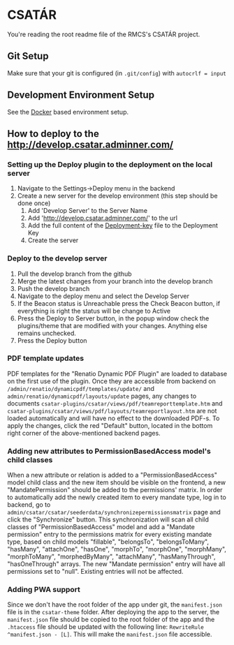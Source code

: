 # CSATÁR

You're reading the root readme file of the RMCS's CSATÁR project.

## Git Setup

Make sure that your git is configured (in `.git/config`) with `autocrlf = input`

## Development Environment Setup

See the [Docker](setup/dev/Readme.md) based environment setup.

## How to deploy to the http://develop.csatar.adminner.com/

### Setting up the Deploy plugin to the deployment on the local server

1. Navigate to the Settings->Deploy menu in the backend
2. Create a new server for the develop environment (this step should be done once)
    1. Add 'Develop Server' to the Server Name
    2. Add 'http://develop.csatar.adminner.com/' to the url
    3. Add the full content of the [Deployment-key](setup/dev/develop-deployment-key.txt) file to the Deployment Key
    4. Create the server
    
### Deploy to the develop server

1. Pull the develop branch from the github
2. Merge the latest changes from your branch into the develop branch
3. Push the develop branch
4. Navigate to the deploy menu and select the Develop Server
5. If the Beacon status is Unreachable press the Check Beacon button, if everything is right the status will be change to Active
6. Press the Deploy to Server button, in the popup window check the plugins/theme that are modified with your changes. Anything else remains unchecked.
7. Press the Deploy button

### PDF template updates

PDF templates for the "Renatio Dynamic PDF Plugin" are loaded to database on the first use of the plugin. 
Once they are accessible from backend on `/admin/renatio/dynamicpdf/templates/update/` and `admin/renatio/dynamicpdf/layouts/update` pages,
any changes to documents `csatar-plugins/csatar/views/pdf/teamreporttemplate.htm` and `csatar-plugins/csatar/views/pdf/layouts/teamreportlayout.htm`
are not loaded automatically and will have no effect to the downloaded PDF-s. To apply the changes, click the red "Default" button,
located in the bottom right corner of the above-mentioned backend pages.

### Adding new attributes to PermissionBasedAccess model's child classes

When a new attribute or relation is added to a "PermissionBasedAccess" model child class and the new item should be visible on the frontend, a new "MandatePermission" should be added to the permissions' matrix. In order to automatically add the newly created item to every mandate type, log in to backend, go to `admin/csatar/csatar/seederdata/synchronizepermissionsmatrix` page and click the "Synchronize" button. This synchronization will scan all child classes of "PermissionBasedAccess" model and add a "Mandate permission" entry to the permissions matrix for every existing mandate type, based on child models "fillable", "belongsTo", "belongsToMany", "hasMany", "attachOne", "hasOne", "morphTo", "morphOne", "morphMany", "morphToMany", "morphedByMany", "attachMany", "hasManyThrough", "hasOneThrough" arrays. The new "Mandate permission" entry will have all permissions set to "null". Existing entries will not be affected.

### Adding PWA support

Since we don't have the root folder of the app under git, the `manifest.json` file is in the `csatar-theme` folder. After deploying the app to the server, the `manifest.json` file should be copied to the root folder of the app and the `.htaccess` file should be updated with the following line: `RewriteRule ^manifest.json - [L]`. This will make the `manifest.json` file accessible.